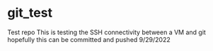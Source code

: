 # git_test
Test repo
This is testing the SSH connectivity between a VM and git
hopefully this can be committed and pushed 9/29/2022
